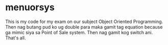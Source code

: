 # menuorsys
This is my code for my exam
on our subject
Object Oriented Programming.
Then nag butang pud ko ug
double para maka gamit tag equation
because ga mimic siya sa
Point of Sale system.
Then nag gamit kog switch ani.
That's all.
